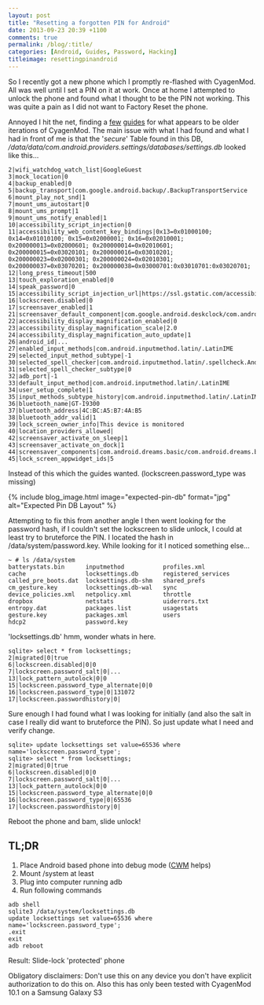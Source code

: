 ```yaml
---
layout: post
title: "Resetting a forgotten PIN for Android"
date: 2013-09-23 20:39 +1100
comments: true
permalink: /blog/:title/
categories: [Android, Guides, Password, Hacking]
titleimage: resettingpinandroid
---
```


So I recently got a new phone which I promptly re-flashed with CyagenMod. All was well until I set a PIN on it at work. Once at home I attempted to unlock the phone and found what I thought to be the PIN not working. This was quite a pain as I did not want to Factory Reset the phone.

Annoyed I hit the net, finding a [few][xda-developers-forum] [guides][spreitzenbarth-article] for what appears to be older iterations of CyagenMod. The main issue with what I had found and what I had in front of me is that the '*secure*' Table found in this DB,
*/data/data/com.android.providers.settings/databases/settings.db* looked like this...

```
2|wifi_watchdog_watch_list|GoogleGuest
3|mock_location|0
4|backup_enabled|0
5|backup_transport|com.google.android.backup/.BackupTransportService
6|mount_play_not_snd|1
7|mount_ums_autostart|0
8|mount_ums_prompt|1
9|mount_ums_notify_enabled|1
10|accessibility_script_injection|0
11|accessibility_web_content_key_bindings|0x13=0x01000100; 0x14=0x01010100; 0x15=0x02000001; 0x16=0x02010001; 0x200000013=0x02000601; 0x200000014=0x02010601; 0x200000015=0x03020101; 0x200000016=0x03010201; 0x200000023=0x02000301; 0x200000024=0x02010301; 0x200000037=0x03070201; 0x200000038=0x03000701:0x03010701:0x03020701;
12|long_press_timeout|500
13|touch_exploration_enabled|0
14|speak_password|0
15|accessibility_script_injection_url|https://ssl.gstatic.com/accessibility/javascript/android/AndroidVox_v1.js
16|lockscreen.disabled|0
17|screensaver_enabled|1
21|screensaver_default_component|com.google.android.deskclock/com.android.deskclock.Screensaver
22|accessibility_display_magnification_enabled|0
23|accessibility_display_magnification_scale|2.0
24|accessibility_display_magnification_auto_update|1
26|android_id|...
27|enabled_input_methods|com.android.inputmethod.latin/.LatinIME
29|selected_input_method_subtype|-1
30|selected_spell_checker|com.android.inputmethod.latin/.spellcheck.AndroidSpellCheckerService
31|selected_spell_checker_subtype|0
32|adb_port|-1
33|default_input_method|com.android.inputmethod.latin/.LatinIME
34|user_setup_complete|1
35|input_methods_subtype_history|com.android.inputmethod.latin/.LatinIME;-921088104
36|bluetooth_name|GT-I9300
37|bluetooth_address|4C:BC:A5:B7:4A:B5
38|bluetooth_addr_valid|1
39|lock_screen_owner_info|This device is monitored
40|location_providers_allowed|
42|screensaver_activate_on_sleep|1
43|screensaver_activate_on_dock|1
44|screensaver_components|com.android.dreams.basic/com.android.dreams.basic.Colors
45|lock_screen_appwidget_ids|5
```

Instead of this which the guides wanted. (lockscreen.password_type was missing)

{% include blog_image.html image="expected-pin-db" format="jpg" alt="Expected Pin DB Layout" %}

Attempting to fix this from another angle I then went looking for the password hash, if I couldn't set the lockscreen to slide unlock, I could at least try to bruteforce the PIN. I located the hash in /data/system/password.key. While looking for it I noticed something else...

```
~ # ls /data/system
batterystats.bin      inputmethod           profiles.xml
cache                 locksettings.db       registered_services
called_pre_boots.dat  locksettings.db-shm   shared_prefs
cm_gesture.key        locksettings.db-wal   sync
device_policies.xml   netpolicy.xml         throttle
dropbox               netstats              uiderrors.txt
entropy.dat           packages.list         usagestats
gesture.key           packages.xml          users
hdcp2                 password.key
```

'locksettings.db' hmm, wonder whats in here.

```
sqlite> select * from locksettings;
2|migrated|0|true
6|lockscreen.disabled|0|0
7|lockscreen.password_salt|0|...
13|lock_pattern_autolock|0|0
15|lockscreen.password_type_alternate|0|0
16|lockscreen.password_type|0|131072
17|lockscreen.passwordhistory|0|
```

Sure enough I had found what I was looking for initially (and also the salt in case I really did want to bruteforce the PIN). So just update what I need and verify change.

```
sqlite> update locksettings set value=65536 where name='lockscreen.password_type';
sqlite> select * from locksettings;
2|migrated|0|true
6|lockscreen.disabled|0|0
7|lockscreen.password_salt|0|...
13|lock_pattern_autolock|0|0
15|lockscreen.password_type_alternate|0|0
16|lockscreen.password_type|0|65536
17|lockscreen.passwordhistory|0|
```

Reboot the phone and bam, slide unlock!

## TL;DR

1. Place Android based phone into debug mode ([CWM][clockwork-mod] helps)
2. Mount /system at least
3. Plug into computer running adb
4. Run following commands

```
adb shell
sqlite3 /data/system/locksettings.db
update locksettings set value=65536 where name='lockscreen.password_type';
.exit
exit
adb reboot
```

Result: Slide-lock 'protected' phone

Obligatory disclaimers: Don't use this on any device you don't have explicit authorization to do this on. Also this has only been tested with CyagenMod 10.1 on a Samsung Galaxy S3

[xda-developers-forum]:   https://forum.xda-developers.com/showthread.php?t=1409304
[spreitzenbarth-article]: https://forensics.spreitzenbarth.de/2012/02/28/cracking-pin-and-password-locks-on-android/
[clockwork-mod]:          https://forum.xda-developers.com/wiki/ClockworkMod_Recovery
